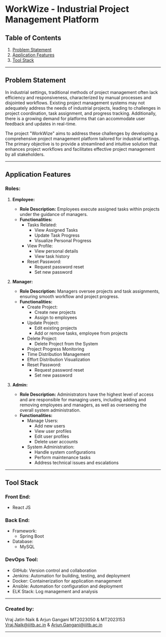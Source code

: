 # WorkWize - Industrial Project Management Platform

## Table of Contents

1. [Problem Statement](#problem-statement)
2. [Application Features](#application-features)
3. [Tool Stack](#tool-stack)

---

## Problem Statement

In industrial settings, traditional methods of project management often lack efficiency and responsiveness, characterized by manual processes and disjointed workflows. Existing project management systems may not adequately address the needs of industrial projects, leading to challenges in project coordination, task assignment, and progress tracking. Additionally, there is a growing demand for platforms that can accommodate user feedback and updates in real-time.

The project "WorkWize" aims to address these challenges by developing a comprehensive project management platform tailored for industrial settings. The primary objective is to provide a streamlined and intuitive solution that enhances project workflows and facilitates effective project management by all stakeholders.

---

## Application Features

### Roles:

1. **Employee:**
   - **Role Description:** Employees execute assigned tasks within projects under the guidance of managers.
   - **Functionalities:**
     - Tasks Related:
       - View Assigned Tasks
       - Update Task Progress
       - Visualize Personal Progress
     - View Profile:
       - View personal details
       - View task history
     - Reset Password:
       - Request password reset
       - Set new password

2. **Manager:**
   - **Role Description:** Managers oversee projects and task assignments, ensuring smooth workflow and project progress.
   - **Functionalities:**
     - Create Project:
       - Create new projects
       - Assign to employees
     - Update Project:
       - Edit existing projects
       - Add or remove tasks, employee from projects
     - Delete Project:
       - Delete Project from the System
     - Project Progress Monitoring
     - Time Distribution Management
     - Effort Distribution Visualization
     - Reset Password:
       - Request password reset
       - Set new password

3. **Admin:**
   - **Role Description:** Administrators have the highest level of access and are responsible for managing users, including adding and removing employees and managers, as well as overseeing the overall system administration.
   - **Functionalities:**
     - Manage Users:
       - Add new users
       - View user profiles
       - Edit user profiles
       - Delete user accounts
     - System Administration:
       - Handle system configurations
       - Perform maintenance tasks
       - Address technical issues and escalations

---

## Tool Stack

### Front End:
- React JS

### Back End:
- Framework:
  - Spring Boot
- Database:
  - MySQL

### DevOps Tool:
- GitHub: Version control and collaboration
- Jenkins: Automation for building, testing, and deployment
- Docker: Containerization for application management
- Ansible: Automation for configuration and deployment
- ELK Stack: Log management and analysis

---

### Created by:
Vraj Jatin Naik & Arjun Gangani
MT2023050 & MT2023153
[Vraj.Naik@iiitb.ac.in](mailto:Vraj.Naik@iiitb.ac.in) & [Arjun.Gangani@iiitb.ac.in](mailto:Arjun.Gangani@iiitb.ac.in)

---


